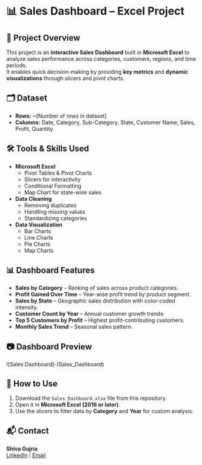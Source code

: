 # 📊 Sales Dashboard – Excel Project

## 📌 Project Overview
This project is an **interactive Sales Dashboard** built in **Microsoft Excel** to analyze sales performance across categories, customers, regions, and time periods.  
It enables quick decision-making by providing **key metrics** and **dynamic visualizations** through slicers and pivot charts.

## 🗂 Dataset
- **Rows:** ~[Number of rows in dataset]
- **Columns:** Date, Category, Sub-Category, State, Customer Name, Sales, Profit, Quantity

## 🛠 Tools & Skills Used
- **Microsoft Excel**
  - Pivot Tables & Pivot Charts
  - Slicers for interactivity
  - Conditional Formatting
  - Map Chart for state-wise sales
- **Data Cleaning**
  - Removing duplicates
  - Handling missing values
  - Standardizing categories
- **Data Visualization**
  - Bar Charts
  - Line Charts
  - Pie Charts
  - Map Charts

## 📊 Dashboard Features
- **Sales by Category** – Ranking of sales across product categories.
- **Profit Gained Over Time** – Year-wise profit trend by product segment.
- **Sales by State** – Geographic sales distribution with color-coded intensity.
- **Customer Count by Year** – Annual customer growth trends.
- **Top 5 Customers by Profit** – Highest profit-contributing customers.
- **Monthly Sales Trend** – Seasonal sales pattern.


## 📷 Dashboard Preview
![Sales Dashboard]-(Sales_Dashboard)

## 🚀 How to Use
1. Download the `Sales_Dashboard.xlsx` file from this repository.
2. Open it in **Microsoft Excel (2016 or later)**.
3. Use the slicers to filter data by **Category** and **Year** for custom analysis.

## 📬 Contact
**Shiva Gujria**  
[LinkedIn](https://www.linkedin.com/in/shiva-gujria-0a8a64237/) | [Email](shivagujria786@gmail.com)

